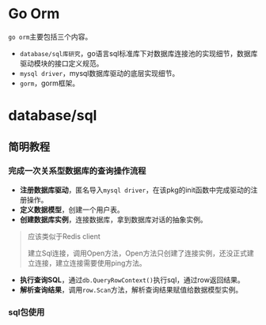 # Go Orm

`go orm`主要包括三个内容。

+ `database/sql库研究`，go语言sql标准库下对数据库连接池的实现细节，数据库驱动模块的接口定义规范。
+ `mysql driver`，mysql数据库驱动的底层实现细节。
+ `gorm`，gorm框架。

# database/sql

## 简明教程

### 完成一次关系型数据库的查询操作流程

+ **注册数据库驱动**，匿名导入`mysql driver`，在该pkg的init函数中完成驱动的注册操作。
+ **定义数据模型**，创建一个用户表。
+ **创建数据库实例**，连接数据库，拿到数据库对话的抽象实例。
> 应该类似于Redis client
>
> 建立Sql连接，调用Open方法，Open方法只创建了连接实例，还没正式建立连接，建立连接需要使用ping方法。

+ **执行查询SQL**，通过`db.QueryRowContext()`执行sql，通过row返回结果。
+ **解析查询结果**，调用`row.Scan`方法，解析查询结果赋值给数据模型实例。

### sql包使用